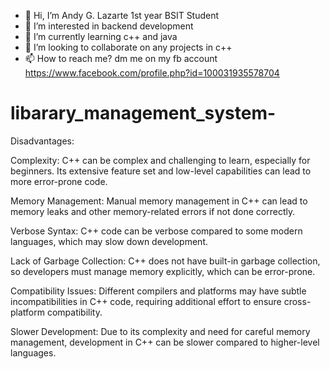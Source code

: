 - 👋 Hi, I’m Andy G. Lazarte 1st year BSIT Student
- 👀 I’m interested in backend development
- 🌱 I’m currently learning c++ and java
- 💞️ I’m looking to collaborate on any projects in c++
- 📫 How to reach me? dm me on my fb account https://www.facebook.com/profile.php?id=100031935578704

<!---
andytechh/andytechh is a ✨ special ✨ repository because its `README.md` (this file) appears on your GitHub profile.
You can click the Preview link to take a look at your changes.
--->
# libarary_management_system-
Disadvantages:

Complexity: C++ can be complex and challenging to learn, especially for beginners. Its extensive feature set and low-level capabilities can lead to more error-prone code.

Memory Management: Manual memory management in C++ can lead to memory leaks and other memory-related errors if not done correctly.

Verbose Syntax: C++ code can be verbose compared to some modern languages, which may slow down development.

Lack of Garbage Collection: C++ does not have built-in garbage collection, so developers must manage memory explicitly, which can be error-prone.

Compatibility Issues: Different compilers and platforms may have subtle incompatibilities in C++ code, requiring additional effort to ensure cross-platform compatibility.

Slower Development: Due to its complexity and need for careful memory management, development in C++ can be slower compared to higher-level languages.
